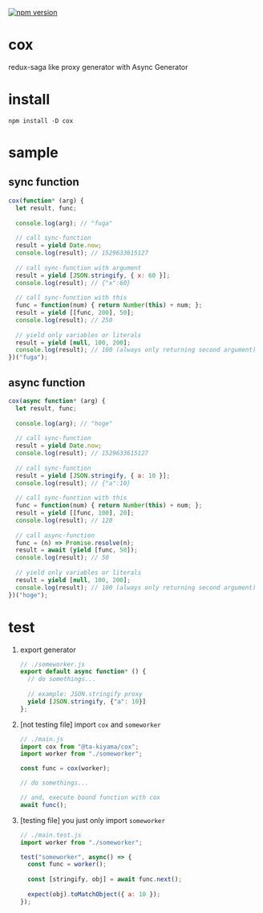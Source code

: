 [![npm version](https://badge.fury.io/js/%40ta-kiyama%2Fcox.svg)](https://badge.fury.io/js/%40ta-kiyama%2Fcox)

# cox
redux-saga like proxy generator with Async Generator

# install

`npm install -D cox`

# sample

## sync function

```js
cox(function* (arg) {
  let result, func;
  
  console.log(arg); // "fuga"
  
  // call sync-function
  result = yield Date.now;
  console.log(result); // 1529633615127
  
  // call sync-function with argument
  result = yield [JSON.stringify, { x: 60 }];
  console.log(result); // {"x":60}
  
  // call sync-function with this
  func = function(num) { return Number(this) + num; };
  result = yield [[func, 200], 50];
  console.log(result); // 250
  
  // yield only variables or literals
  result = yield [null, 100, 200];
  console.log(result); // 100 (always only returning second argument)
})("fuga");
```

## async function

```js
cox(async function* (arg) {
  let result, func;
  
  console.log(arg); // "hoge"
  
  // call sync-function
  result = yield Date.now;
  console.log(result); // 1529633615127
  
  // call sync-function
  result = yield [JSON.stringify, { a: 10 }];
  console.log(result); // {"a":10}
  
  // call sync-function with this
  func = function(num) { return Number(this) + num; };
  result = yield [[func, 100], 20];
  console.log(result); // 120
  
  // call async-function
  func = (n) => Promise.resolve(n);
  result = await (yield [func, 50]);
  console.log(result); // 50
  
  // yield only variables or literals
  result = yield [null, 100, 200];
  console.log(result); // 100 (always only returning second argument)
})("hoge");
```

# test

1. export generator
    ```js
    // ./someworker.js
    export default async function* () {
      // do somethings...
      
      // example: JSON.stringify proxy
      yield [JSON.stringify, {"a": 10}]
    };
    ```
1. [not testing file] import `cox` and `someworker`
    ```js
    // ./main.js
    import cox from "@ta-kiyama/cox";
    import worker from "./someworker";
    
    const func = cox(worker);
    
    // do somethings...
    
    // and, execute bound function with cox
    await func();
    ```
1. [testing file] you just only import `someworker`
    ```js
    // ./main.test.js
    import worker from "./someworker";
    
    test("someworker", async() => {
      const func = worker();
      
      const [stringify, obj] = await func.next();
      
      expect(obj).toMatchObject({ a: 10 });
    });
    ```
